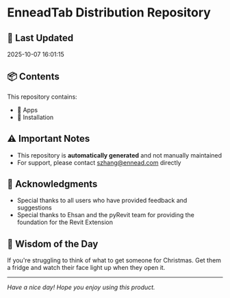 # EnneadTab Distribution Repository

## 📅 Last Updated
2025-10-07 16:01:15



## 📦 Contents
This repository contains:
- 📂 Apps
- 📂 Installation

## ⚠️ Important Notes
- This repository is **automatically generated** and not manually maintained
- For support, please contact szhang@ennead.com directly

## 🙏 Acknowledgments
- Special thanks to all users who have provided feedback and suggestions
- Special thanks to Ehsan and the pyRevit team for providing the foundation for the Revit Extension

## 💭 Wisdom of the Day
If you're struggling to think of what to get someone for Christmas. Get them a fridge and watch their face light up when they open it.

---
*Have a nice day! Hope you enjoy using this product.*
